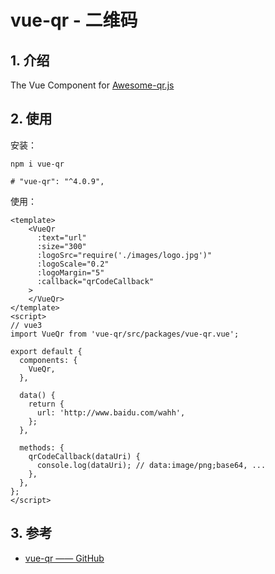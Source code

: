 <!--#region
@author 吴钦飞
@email wuqinfei@qq.com
@create date 2023-11-01 14:19:23
@modify date 2023-11-02 20:17:32
@desc [description]
#endregion-->

# vue-qr - 二维码

## 1. 介绍

The Vue Component for [Awesome-qr.js](https://github.com/SumiMakito/Awesome-qr.js)

## 2. 使用

安装：

```shell
npm i vue-qr

# "vue-qr": "^4.0.9",
```

使用：

```vue
<template>
    <VueQr
      :text="url"
      :size="300"
      :logoSrc="require('./images/logo.jpg')"
      :logoScale="0.2"
      :logoMargin="5"
      :callback="qrCodeCallback"
    >
    </VueQr>
</template>
<script>
// vue3
import VueQr from 'vue-qr/src/packages/vue-qr.vue';

export default {
  components: {
    VueQr,
  },

  data() {
    return {
      url: 'http://www.baidu.com/wahh',
    };
  },

  methods: {
    qrCodeCallback(dataUri) {
      console.log(dataUri); // data:image/png;base64, ...
    },
  },
};
</script>
```

## 3. 参考

* [vue-qr —— GitHub](https://github.com/Binaryify/vue-qr)